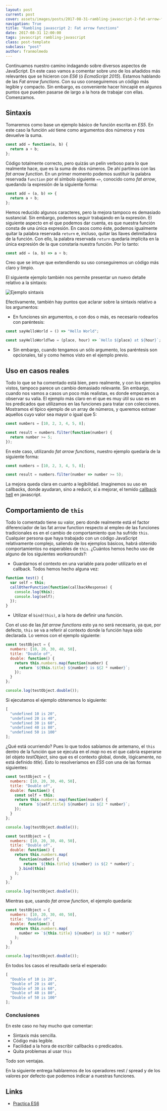 ```yaml
---
layout: post
current: post
cover: assets/images/posts/2017-08-31-rambling-javascript-2-fat-arrow-functions/header.png
navigation: True
title: "Rambling javascript 2: Fat arrow functions"
date: 2017-08-31 12:00:00
tags: javascript rambling-javascript
class: post-template
subclass: "post"
author: franmolmedo
---
```


Continuamos nuestro camino indagando sobre diversos aspectos de JavaScript. En este caso vamos a comentar sobre uno de los añadidos más relevantes que se hicieron con _ES6_ (ó _EcmaScript 2015_). Estamos hablando de las _Fat arrow functions_. Con su uso conseguiremos un código más legible y compacto.
Sin embargo, es conveniente hacer hincapié en algunos puntos que pueden pasarse de largo a la hora de trabajar con ellas. Comenzamos.

## Sintaxis

Tomaremos como base un ejemplo básico de función escrita en _ES5_. En este caso la función `add` tiene como argumentos dos números y nos devuelve la suma.

```javascript
const add = function(a, b) {
  return a + b;
};
```

Código totalmente correcto, pero quizás un pelín verboso para lo que realmente hace, que es la suma de dos números. De ahí partimos con las _fat arrow function_. En un primer momento podemos sustituir la palabra reservada `function` por el símbolo siguiente `=>`, conocido como _fat arrow_, quedando la expresión de la siguiente forma:

```javascript
const add = (a, b) => {
  return a + b;
};
```

Hemos reducido algunos caracteres, pero la mejora tampoco es demasiado sustancial. Sin embargo, podemos seguir trabajando en la expresión. El siguiente aspecto en el que podemos dar cuenta, es que nuestra función consta de una única expresión. En casos como éste, podemos igualmente quitar la palabra reservada `return` e, incluso, quitar las llaves delimitadora de la función. Con ello, la palabra reservada `return` quedaría implícita en la única expresión de la que constaría nuestra función. Por lo tanto:

```javascript
const add = (a, b) => a + b;
```

Creo que se intuye que extendiendo su uso conseguiremos un código más claro y limpio.

El siguiente ejemplo también nos permite presentar un nuevo detalle relativo a la sintaxis:

![Ejemplo sintaxis](assets/images/posts/2017-08-31-rambling-javascript-2-fat-arrow-functions/basicExample.gif)

Efectivamente, también hay puntos que aclarar sobre la sintaxis relativo a los argumentos:

- En funciones sin argumentos, o con dos o más, es necesario rodearlos con paréntesis:

```javascript
const sayHelloWorld = () => "Hello World";

const sayHelloWorldTwo = (place, hour) => `Hello ${place} at ${hour}`;
```

- Sin embargo, cuando tengamos un sólo argumento, los paréntesis son opcionales, tal y como hemos visto en el ejemplo previo.

## Uso en casos reales

Todo lo que se ha comentado está bien, pero realmente, y con los ejemplos vistos, tampoco parece un cambio demasiado relevante.
Sin embargo, cuando nos vamos a casos un poco más realistas, es donde empezamos a observar su valía. El ejemplo más claro en el que es muy útil su uso es en los predicados que utilizamos en las funciones para tratar con colecciones.
Mostramos el típico ejemplo de un array de números, y queremos extraer aquellos cuyo valor sea mayor o igual que 5:

```javascript
const numbers = [10, 2, 3, 4, 5, 8];

const result = numbers.filter(function(number) {
  return number >= 5;
});
```

En este caso, utilizando _fat arrow functions_, nuestro ejemplo quedaría de la siguiente forma:

```javascript
const numbers = [10, 2, 3, 4, 5, 8];

const result = numbers.filter(number => number >= 5);
```

La mejora queda clara en cuanto a legibilidad. Imaginemos su uso en callbacks, donde ayudaran, sino a reducir, sí a mejorar, el temido [callback hell](http://callbackhell.com/) en javascript.

## Comportamiento de `this`

Todo lo comentado tiene su valor, pero donde realmente está el factor diferenciador de las fat arrow function respecto al empleo de las funciones tradicionales es en el cambio de comportamiento que ha sufrido `this`. Cualquier persona que haya trabajado con un código JavaScript relativamente complejo, saliendo de los ejemplos básicos, habrá obtenido comportamientos no esperables de `this`. ¿Cuántos hemos hecho uso de alguno de los siguientes _workarounds_?:

- Guardarnos el contexto en una variable para poder utilizarlo en el callback. Todos hemos hecho alguna vez:

```javascript
function test() {
  var self = this;
  callOtherFunction(function(callbackResponse) {
    console.log(this);
    console.log(self);
  });
}
```

- Utilizar el `bind(this)`, a la hora de definir una función.

Con el uso de las _fat arrow functions_ esto ya no será necesario, ya que, por defecto, `this` se va a referir al contexto donde la función haya sido declarada. Lo vemos con el ejemplo siguiente:

```javascript
const testObject = {
  numbers: [10, 20, 30, 40, 50],
  title: "Double of",
  double: function() {
    return this.numbers.map(function(number) {
      return `${this.title} ${number} is ${2 * number}`;
    });
  }
};

console.log(testObject.double());
```

Si ejecutamos el ejemplo obtenemos lo siguiente:

```javascript
[
  "undefined 10 is 20",
  "undefined 20 is 40",
  "undefined 30 is 60",
  "undefined 40 is 80",
  "undefined 50 is 100"
];
```

¿Qué está ocurriendo? Pues lo que todos sabíamos de antemano, el `this` dentro de la función que se ejecuta en el _map_ no es el que cabría esperarse (el objeto _testObject_, sino que es el contexto global, donde, lógicamente, no está definido _title_). Esto lo resolveríamos en _ES5_ con una de las formas siguientes:

```javascript
const testObject = {
  numbers: [10, 20, 30, 40, 50],
  title: "Double of",
  double: function() {
    const self = this;
    return this.numbers.map(function(number) {
      return `${self.title} ${number} is ${2 * number}`;
    });
  }
};

console.log(testObject.double());
```

```javascript
const testObject = {
  numbers: [10, 20, 30, 40, 50],
  title: "Double of",
  double: function() {
    return this.numbers.map(
      function(number) {
        return `${this.title} ${number} is ${2 * number}`;
      }.bind(this)
    );
  }
};

console.log(testObject.double());
```

Mientras que, usando _fat arrow function_, el ejemplo quedaría:

```javascript
const testObject = {
  numbers: [10, 20, 30, 40, 50],
  title: "Double of",
  double: function() {
    return this.numbers.map(
      number => `${this.title} ${number} is ${2 * number}`
    );
  }
};

console.log(testObject.double());
```

En todos los casos el resultado sería el esperado:

```javascript
[
  "Double of 10 is 20",
  "Double of 20 is 40",
  "Double of 30 is 60",
  "Double of 40 is 80",
  "Double of 50 is 100"
];
```

### Conclusiones

En este caso no hay mucho que comentar:

- Sintaxis más sencilla.
- Código más legible.
- Facilidad a la hora de escribir callbacks o predicados.
- Quita problemas al usar `this`

Todo son ventajas.

En la siguiente entrega hablaremos de los operadores rest / spread y de los valores por defecto que podemos indicar a nuestras funciones.

## Links

- [Practica ES6](http://jsbin.com/?console,output)
